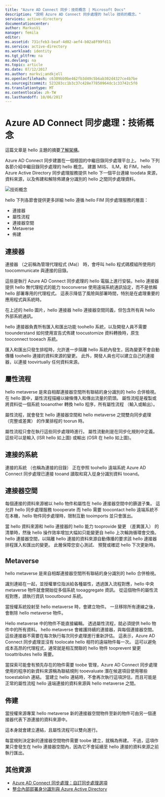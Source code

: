 ```yaml
---
title: "Azure AD Connect 同步：技術概念 | Microsoft Docs"
description: "說明 Azure AD Connect 同步處理的 hello 技術的概念。"
services: active-directory
documentationcenter: 
author: MarkusVi
manager: femila
editor: 
ms.assetid: 731cfeb3-beaf-4d02-aef4-b02a8f99fd11
ms.service: active-directory
ms.workload: identity
ms.tgt_pltfrm: na
ms.devlang: na
ms.topic: article
ms.date: 07/12/2017
ms.author: markvi;andkjell
ms.openlocfilehash: c6309bb9be462fb3d49c5b6ab302d4327ce4b7be
ms.sourcegitcommit: 523283cc1b3c37c428e77850964dc1c33742c5f0
ms.translationtype: MT
ms.contentlocale: zh-TW
ms.lasthandoff: 10/06/2017
---
```

# <a name="azure-ad-connect-sync-technical-concepts"></a>Azure AD Connect 同步處理：技術概念
這篇文章是 hello 主題的摘要[了解架構](active-directory-aadconnectsync-technical-concepts.md)。

Azure AD Connect 同步建置在一個穩固的中繼目錄同步處理平台上。
hello 下列各節介紹中繼目錄同步處理的 hello 概念。
建置 MIIS、 ILM，和 FIM，hello Azure Active Directory 同步處理服務提供 hello 下一個平台連線 toodata 來源，資料來源，以及佈建和解除佈建身分識別的 hello 之間同步處理資料。

![技術概念](./media/active-directory-aadconnectsync-technical-concepts/scenario.png)

hello 下列各節會提供更多詳細 hello 遵循 hello FIM 同步處理服務的層面：

* 連接器
* 屬性流程
* 連接器空間
* Metaverse
* 佈建

## <a name="connector"></a>連接器
連接器 （之前稱為管理代理程式 (Ma)） 時，會呼叫 hello 程式碼模組所使用的 toocommunicate 與連接的目錄。

這些是執行 Azure AD Connect 同步處理的 hello 電腦上進行安裝。hello 連接器提供 hello 無代理程式的能力 tooconverse 使用遠端系統通訊協定，而不是依賴 hello 部署專用的代理程式。 這表示降低了風險與部署時間，特別是在處理重要的應用程式與系統時。

在上述的 hello 圖片，hello 連接器 hello 連接器空間同義，但包含所有與 hello 外部系統通訊。

hello 連接器負責所有匯入和匯出功能 toohello 系統，以及開發人員不需要 toounderstand 如何使用宣告式佈建 toocustomize 資料轉換時，原生 tooconnect tooeach 系統。

匯入和匯出只發生排程時，允許進一步隔離 hello 系統內發生，因為變更不會自動傳播 toohello 連接的資料來源的變更。 此外，開發人員也可以建立自己的連接器，以連接 toovirtually 任何資料來源。

## <a name="attribute-flow"></a>屬性流程
hello metaverse 是來自相鄰連接器空間所有聯結的身分識別的 hello 合併檢視。 在 hello 圖中，屬性流程描繪以線條傳入和傳出流量的箭頭。 屬性流程是複製或將資料從一個系統 tooanother 轉換 hello 程序，所有屬性流程 （輸入或輸出）。

屬性流程，就會發生 hello 連接器空間和 hello metaverse 之間雙向同步處理 （完整或差異） 的作業排程的 toorun 時。

屬性流程只會在執行這些同步處理時進行。 屬性流動則是在同步化規則中定義。 這些可以是輸入 (ISR hello 如上圖) 或輸出 (OSR 在 hello 如上圖)。

## <a name="connected-system"></a>連接的系統
連接的系統 （也稱為連接的目錄） 正在參照 toohello 遠端系統 Azure AD Connect 同步處理已連接 tooand 讀取和寫入從身分識別資料 tooand。

## <a name="connector-space"></a>連接器空間
每個連接的資料來源被以 hello 物件和屬性在 hello 連接器空間中的篩選子集。
這允許 hello 同步處理服務 toooperate 而 hello 需要 toocontact hello 遠端系統不在本機，hello 物件同步處理時，限制互動 tooimports 並只會匯出。

當 hello 資料來源和 hello 連接器的 hello 能力 tooprovide 變更 （差異匯入） 的清單時，然後 hello 操作效率增加大幅如只能變更自 hello 上次輪詢循環會交換。 hello 連接器空間，以隔離 hello 連接的資料來源自動傳播的要求該 hello 連接器排程匯入和匯出的變更。 此層保障您安心測試、 預覽或確認 hello 下次更新時。

## <a name="metaverse"></a>Metaverse
hello metaverse 是來自相鄰連接器空間所有聯結的身分識別的 hello 合併檢視。

識別連結在一起，並授權單位指派給各種屬性，透過匯入流程對應，hello 中央 metaverse 物件就會開始從多個系統 tooaggregate 資訊。 從這個物件的屬性流程對應，請執行資訊 toooutbound 系統。

當授權系統投射至 hello metaverse 時，會建立物件。 一旦移除所有連線之後，會刪除 hello metaverse 物件。

Hello metaverse 中的物件不能直接編輯。 透過屬性流程，就必須提供 hello 物件中的所有資料。 hello metaverse 會維護持續的連接器，與每個連接器空間。 這些連接器不需要在每次執行每次同步處理進行重新評估。 這表示，Azure AD Connect 同步處理並沒有 toolocate hello 相符的遠端物件每一次。 這可以避免成本高昂的代理程式，通常就是相互關聯的 hello 物件 tooprevent 變更 tooattributes hello 需要。

當探索可能會有預先存在的物件需要 toobe 管理，Azure AD Connect 同步處理使用的程序的新資料來源稱為聯結規則 tooevaluate 潛在候選項目使用哪些 tooestablish 連結。
當建立 hello 連結時，不會再次執行這項評估，而且可能是正常的屬性流程 hello 遠端連接的資料來源與 hello metaverse 之間。

## <a name="provisioning"></a>佈建
當授權來源專案 hello metaverse 新的連接器空間物件至新的物件可由另一個連接器代表下游連接的資料來源中。

這本身就會建立連結，且屬性流程可以雙向進行。

每當規則決定新的連接器空間物件需要 toobe 建立，就稱為佈建。 不過，這項作業只會發生在 hello 連接器空間內，因為它不會延續至 hello 連接的資料來源之前執行匯出。

## <a name="additional-resources"></a>其他資源
* [Azure AD Connect 同步處理：自訂同步處理選項](active-directory-aadconnectsync-whatis.md)
* [整合內部部署身分識別與 Azure Active Directory](active-directory-aadconnect.md)

<!--Image references-->
[1]: ./media/active-directory-aadsync-technical-concepts/ic750598.png
